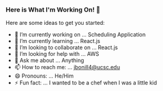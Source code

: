 ### Here is What I'm Working On! 👋


Here are some ideas to get you started:

- 🔭 I’m currently working on ... Scheduling Application
- 🌱 I’m currently learning ... React.js
- 👯 I’m looking to collaborate on ... React.js
- 🤔 I’m looking for help with ... AWS
- 💬 Ask me about ... Anything
- 📫 How to reach me: ... jbonill4@ucsc.edu
- 😄 Pronouns: ... He/Him
- ⚡ Fun fact: ... I wanted to be a chef when I was a little kid 
